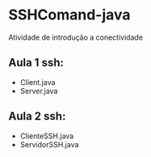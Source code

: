 # SSHComand-java
Atividade de introdução a conectividade



## Aula 1 ssh:
  * Client.java
  * Server.java


## Aula 2 ssh:
  * ClienteSSH.java
  * ServidorSSH.java

